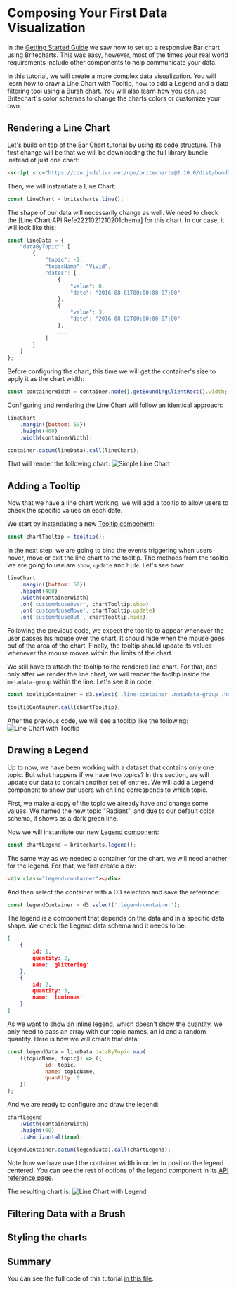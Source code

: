 # Composing Your First Data Visualization
In the [Getting Started Guide][gettingStartedGuide] we saw how to set up a responsive Bar chart using Britecharts. This was easy, however, most of the times your real world requirements include other components to help communicate your data.

In this tutorial, we will create a more complex data visualization. You will learn how to draw a Line Chart with Tooltip, how to add a Legend and a data filtering tool using a Bursh chart. You will also learn how you can use Britechart's color schemas to change the charts colors or customize your own.

## Rendering a Line Chart
Let's build on top of the Bar Chart tutorial by using its code structure. The first change will be that we will be downloading the full library bundle instead of just one chart:
```html
<script src="https://cdn.jsdelivr.net/npm/britecharts@2.10.0/dist/bundled/britecharts.min.js"></script>
```
Then, we will instantiate a Line Chart:
```js
const lineChart = britecharts.line();
```
The shape of our data will necessarily change as well. We need to check the [Line Chart API Refe2221021210201chema] for this chart. In our case, it will look like this:
```js
const lineData = {
    "dataByTopic": [
        {
            "topic": -1,
            "topicName": "Vivid",
            "dates": [
                {
                    "value": 0,
                    "date": "2016-08-01T00:00:00-07:00"
                },
                {
                    "value": 3,
                    "date": "2016-08-02T00:00:00-07:00"
                },
                ...
            ]
        }
    ]
};
```

Before configuring the chart, this time we will get the container's size to apply it as the chart width:
```js
const containerWidth = container.node().getBoundingClientRect().width;
```

Configuring and rendering the Line Chart will follow an identical approach:
```js
lineChart
    .margin({bottom: 50})
    .height(400)
    .width(containerWidth);

container.datum(lineData).call(lineChart);
```

That will render the following chart:
![Simple Line Chart][lineChartImg]

## Adding a Tooltip
Now that we have a line chart working, we will add a tooltip to allow users to check the specific values on each date.

We start by instantiating a new [Tooltip component][tooltipAPIReference]:
```js
const chartTooltip = tooltip();
```

In the next step, we are going to bind the events triggering when users hover, move or exit the line chart to the tooltip. The methods from the tooltip we are going to use are `show`, `update` and `hide`. Let's see how:
```js
lineChart
    .margin({bottom: 50})
    .height(400)
    .width(containerWidth)
    .on('customMouseOver', chartTooltip.show)
    .on('customMouseMove', chartTooltip.update)
    .on('customMouseOut', chartTooltip.hide);
```
Following the previous code, we expect the tooltip to appear whenever the user passes his mouse over the chart. It should hide when the mouse goes out of the area of the chart. Finally, the tooltip should update its values whenever the mouse moves within the limits of the chart.

We still have to attach the tooltip to the rendered line chart. For that, and only after we render the line chart, we will render the tooltip inside the `metadata-group` within the line. Let's see it in code:
```js
const tooltipContainer = d3.select('.line-container .metadata-group .hover-marker');

tooltipContainer.call(chartTooltip);
```
After the previous code, we will see a tooltip like the following:
![Line Chart with Tooltip][lineChartTooltipImg]

## Drawing a Legend
Up to now, we have been working with a dataset that contains only one topic. But what happens if we have two topics? In this section, we will update our data to contain another set of entries. We will add a Legend component to show our users which line corresponds to which topic.

First, we make a copy of the topic we already have and change some values. We named the new topic "Radiant", and due to our default color schema, it shows as a dark green line.

Now we will instantiate our new [Legend component][legendAPIReference]:
```js
const chartLegend = britecharts.legend();
```
The same way as we needed a container for the chart, we will need another for the legend. For that, we first create a div:
```html
<div class="legend-container"></div>
```
And then select the container with a D3 selection and save the reference:
```js
const legendContainer = d3.select('.legend-container');
```

The legend is a component that depends on the data and in a specific data shape. We check the Legend data schema and it needs to be:
```json
[
    {
        id: 1,
        quantity: 2,
        name: 'glittering'
    },
    {
        id: 2,
        quantity: 3,
        name: 'luminous'
    }
]
```
As we want to show an inline legend, which doesn't show the quantity, we only need to pass an array with our topic names, an id and a random quantity. Here is how we will create that data:
```js
const legendData = lineData.dataByTopic.map(
    ({topicName, topic}) => ({
            id: topic,
            name: topicName,
            quantity: 0
    })
);
```
And we are ready to configure and draw the legend:
```js
chartLegend
    .width(containerWidth)
    .height(60)
    .isHorizontal(true);

legendContainer.datum(legendData).call(chartLegend);
```
Note how we have used the container width in order to position the legend centered. You can see the rest of options of the legend component in its [API reference page][legendAPIReference].

The resulting chart is:
![Line Chart with Legend][lineChartLegendImg]

## Filtering Data with a Brush
## Styling the charts
## Summary

You can see the full code of this tutorial [in this file][composingDatavizTutorialHTML].


[gettingStartedGuide]: X
[lineChartImg]: https://raw.githubusercontent.com/eventbrite/britecharts/master/src/doc/images/tutorials/simple-line-chart.png
[composingDatavizTutorialHTML]: https://github.com/eventbrite/britecharts/blob/master/src/doc/html/tutorial-composing-dataviz.html
[lineChartAPIReference]: http://eventbrite.github.io/britecharts/module-Line.html
[lineChartDataSchema]: http://eventbrite.github.io/britecharts/global.html#LineChartData
[tooltipAPIReference]: http://eventbrite.github.io/britecharts/module-Tooltip.html
[lineChartTooltipImg]: https://raw.githubusercontent.com/eventbrite/britecharts/master/src/doc/images/tutorials/line-chart-tooltip.png
[legendAPIReference]: http://eventbrite.github.io/britecharts/module-Legend.html
[lineChartLegendImg]: https://raw.githubusercontent.com/eventbrite/britecharts/master/src/doc/images/tutorials/line-chart-legend.png